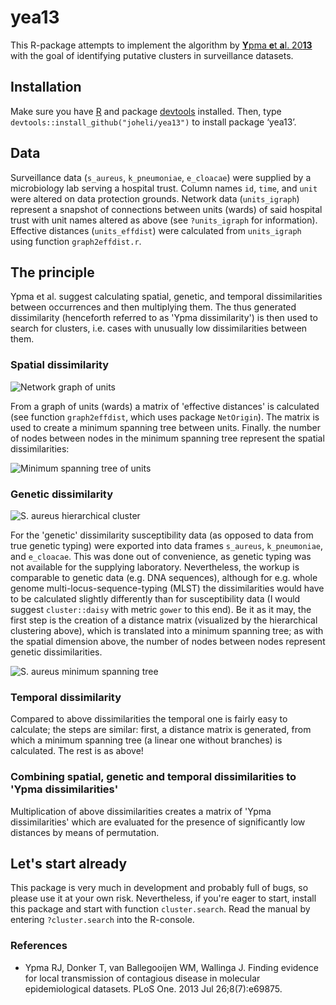 # yea13
This R-package attempts to implement the algorithm by [**Y**pma **e**t **a**l. 20**13**](https://www.ncbi.nlm.nih.gov/pubmed/23922835) with the goal of identifying putative clusters in surveillance datasets.

## Installation
Make sure you have [R](https://www.r-project.org/) and package [devtools](https://cran.r-project.org/web/packages/devtools/index.html) installed. Then, type `devtools::install_github("joheli/yea13")` to install package ‘yea13’.

## Data
Surveillance data (`s_aureus`, `k_pneumoniae`, `e_cloacae`) were supplied by a microbiology lab serving a hospital trust. Column names `id`, `time`, and `unit` were altered on data protection grounds. Network data (`units_igraph`) represent a snapshot of connections between units (wards) of said hospital trust with unit names altered as above (see `?units_igraph` for information). Effective distances (`units_effdist`) were calculated from `units_igraph` using function `graph2effdist.r`.

## The principle

Ypma et al. suggest calculating spatial, genetic, and temporal dissimilarities between occurrences and then multiplying them. The thus generated dissimilarity (henceforth referred to as 'Ypma dissimilarity') is then used to search for clusters, i.e. cases with unusually low dissimilarities between them.

### Spatial dissimilarity

![Network graph of units](pngs/units_plot.png "Network graph of units")

From a graph of units (wards) a matrix of 'effective distances' is calculated (see function `graph2effdist`, which uses package `NetOrigin`). The matrix is used to create a minimum spanning tree between units. Finally. the number of nodes between nodes in the minimum spanning tree represent the spatial dissimilarities:

![Minimum spanning tree of units](pngs/units_plot2.png "Minimum spanning tree of units")

### Genetic dissimilarity

![S. aureus hierarchical cluster](pngs/s_aureus_1.png "S. aureus hierarchical cluster")

For the 'genetic' dissimilarity susceptibility data (as opposed to data from true genetic typing) were exported into data frames `s_aureus`, `k_pneumoniae`, and `e_cloacae`. This was done out of convenience, as genetic typing was not available for the supplying laboratory. Nevertheless, the workup is comparable to genetic data (e.g. DNA sequences), although for e.g. whole genome multi-locus-sequence-typing (MLST) the dissimilarities would have to be calculated slightly differently than for susceptibility data (I would suggest `cluster::daisy` with metric `gower` to this end). 
Be it as it may, the first step is the creation of a distance matrix (visualized by the hierarchical clustering above), which is translated into a minimum spanning tree; as with the spatial dimension above, the number of nodes between nodes represent genetic dissimilarities.

![S. aureus minimum spanning tree](pngs/s_aureus_2.png "S. aureus minimum spanning tree")

### Temporal dissimilarity

Compared to above dissimilarities the temporal one is fairly easy to calculate; the steps are similar: first, a distance matrix is generated, from which a minimum spanning tree (a linear one without branches) is calculated. The rest is as above!

### Combining spatial, genetic and temporal dissimilarities to 'Ypma dissimilarities'

Multiplication of above dissimilarities creates a matrix of 'Ypma dissimilarities' which are evaluated for the presence of significantly low distances by means of permutation.

## Let's start already

This package is very much in development and probably full of bugs, so please use it at your own risk. Nevertheless, if you're eager to start, install this package and start with function `cluster.search`. Read the manual by entering `?cluster.search` into the R-console.

### References

* Ypma RJ, Donker T, van Ballegooijen WM, Wallinga J. Finding evidence for local transmission of contagious disease in molecular epidemiological datasets. PLoS One. 2013 Jul 26;8(7):e69875.
